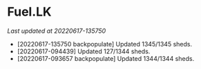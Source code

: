 # Fuel.LK
*Last updated at 20220617-135750*
* [20220617-135750 backpopulate] Updated 1345/1345 sheds.
* [20220617-094439] Updated 127/1344 sheds.
* [20220617-093657 backpopulate] Updated 1344/1344 sheds.